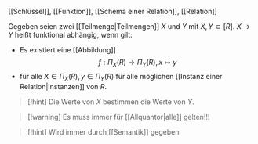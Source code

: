 [[Schlüssel]], [[Funktion]], [[Schema einer Relation]], [[Relation]]

Gegeben seien zwei [[Teilmenge|Teilmengen]] $X$ und $Y$ mit $X, Y \subset [R]$. 
$X \rightarrow Y$ heißt funktional abhängig, wenn gilt:
- Es existiert eine [[Abbildung]]
$$f: \Pi_{X}(R) \rightarrow \Pi_{Y}(R), x \mapsto y$$
- für alle $X \in \Pi_{X}(R), y \in \Pi_{Y}(R)$ für alle möglichen [[Instanz einer Relation|Instanzen]] von $R$.

> [!hint] Die Werte von $X$ bestimmen die Werte von $Y$.

> [!warning] Es muss immer für [[Allquantor|alle]] gelten!!!

> [!hint] Wird immer durch [[Semantik]] gegeben

